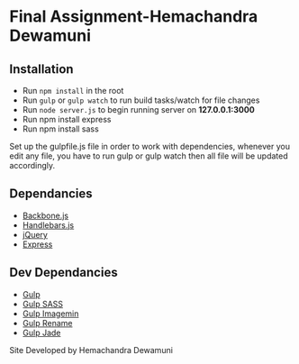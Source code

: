 # Final Assignment-Hemachandra Dewamuni

## Installation

- Run `npm install` in the root
- Run `gulp` or `gulp watch` to run build tasks/watch for file changes
- Run `node server.js` to begin running server on **127.0.0.1:3000**
- Run npm install express
- Run npm install sass

Set up the gulpfile.js file in order to work with dependencies, 
whenever you edit any file, you have to run gulp or gulp watch then all 
file will be updated accordingly. 


## Dependancies

- [Backbone.js](http://backbonejs.org/)
- [Handlebars.js](http://handlebarsjs.com/)
- [jQuery](http://jquery.com/)
- [Express](http://expressjs.com/)

## Dev Dependancies

- [Gulp](gulpjs.com)
- [Gulp SASS](https://www.npmjs.org/package/gulp-sass)
- [Gulp Imagemin](https://www.npmjs.org/package/gulp-imagemin)
- [Gulp Rename](https://www.npmjs.org/package/gulp-rename)
- [Gulp Jade](https://www.npmjs.org/package/gulp-jade)

Site Developed by Hemachandra Dewamuni